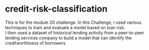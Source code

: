 # credit-risk-classification
  This is for the module 20 challenge.
  In this Challenge, I used various techniques to train and evaluate a model based on loan risk.   
  I then used a dataset of historical lending activity from a peer-to-peer lending services company to build a model that can identify the creditworthiness of borrowers.
